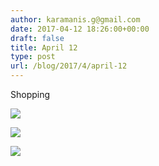 ```yaml
---
author: karamanis.g@gmail.com
date: 2017-04-12 18:26:00+00:00
draft: false
title: April 12
type: post
url: /blog/2017/4/april-12
---
```


Shopping



  
   ![](/images/2017-04-12-20174april-12/IMG_0911.jpg)

  

  
   ![](/images/2017-04-12-20174april-12/IMG_0912.jpg)

  

  
   ![](/images/2017-04-12-20174april-12/IMG_0913.jpg)

  


